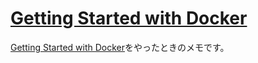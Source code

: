 # [Getting Started with Docker](https://learn.hashicorp.com/collections/packer/docker-get-started)

[Getting Started with Docker](https://learn.hashicorp.com/collections/packer/docker-get-started)をやったときのメモです。